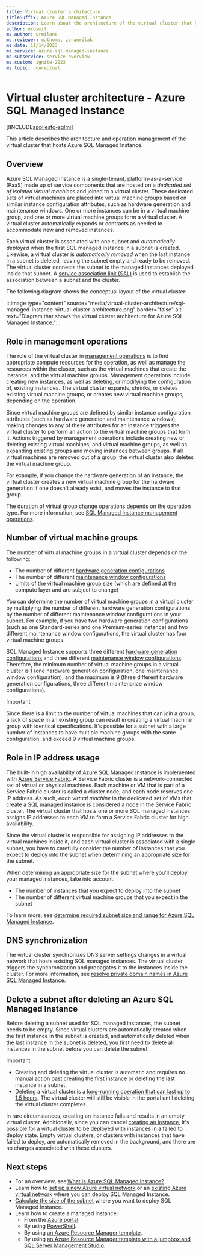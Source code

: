 ```yaml
---
title: Virtual cluster architecture
titleSuffix: Azure SQL Managed Instance
description: Learn about the architecture of the virtual cluster that hosts Azure SQL Managed Instance, which is based on an isolated set of virtual machines that form the cluster.
author: urosmil
ms.author: urmilano
ms.reviewer: mathoma, zoranrilak
ms.date: 11/14/2023
ms.service: azure-sql-managed-instance
ms.subservice: service-overview
ms.custom: ignite-2023
ms.topic: conceptual
---
```


# Virtual cluster architecture - Azure SQL Managed Instance

[!INCLUDE[appliesto-sqlmi](../includes/appliesto-sqlmi.md)]

This article describes the architecture and operation management of the virtual cluster that hosts Azure SQL Managed Instance.

## Overview

Azure SQL Managed Instance is a single-tenant, platform-as-a-service (PaaS) made up of service components that are hosted on a _dedicated set of isolated virtual machines_ and joined to a virtual cluster. These dedicated sets of virtual machines are placed into virtual machine groups based on similar instance configuration attributes, such as hardware generation and maintenance windows. One or more instances can be in a virtual machine group, and one or more virtual machine groups form a virtual cluster. A virtual cluster automatically expands or contracts as needed to accommodate new and removed instances. 

Each virtual cluster is associated with one subnet and _automatically deployed_ when the first SQL managed instance in a subnet is created. Likewise, a virtual cluster is _automatically removed_ when the last instance in a subnet is deleted, leaving the subnet empty and ready to be removed. The virtual cluster connects the subnet to the managed instances deployed inside that subnet. A [service association link (SAL)](/rest/api/virtualnetwork/service-association-links) is used to establish the association between a subnet and the cluster. 

The following diagram shows the conceptual layout of the virtual cluster:

:::image type="content" source="media/virtual-cluster-architecture/sql-managed-instance-virtual-cluster-architecture.png" border="false" alt-text="Diagram that shows the virtual cluster architecture for Azure SQL Managed Instance.":::


## Role in management operations

The role of the virtual cluster in [management operations](management-operations-overview.md) is to find appropriate compute resources for the operation, as well as manage the resources within the cluster, such as the virtual machines that create the instance, and the virtual machine groups.  Management operations include creating new instances, as well as deleting, or modifying the configuration of, existing instances. The virtual cluster expands, shrinks, or deletes existing virtual machine groups, or creates new virtual machine groups, depending on the operation.

Since virtual machine groups are defined by similar instance configuration attributes (such as hardware generation and maintenance windows), making changes to any of these attributes for an instance triggers the virtual cluster to perform an action to the virtual machine groups that form it. Actions triggered by management operations include creating new or deleting existing virtual machines, and virtual machine groups, as well as expanding existing groups and moving instances between groups. If all virtual machines are removed out of a group, the virtual cluster also deletes the virtual machine group. 

For example, if you change the hardware generation of an instance, the virtual cluster creates a new virtual machine group for the hardware generation if one doesn't already exist, and moves the instance to that group. 

The duration of virtual group change operations depends on the operation type. For more information, see [SQL Managed Instance management operations](management-operations-overview.md#duration).

## Number of virtual machine groups

The number of virtual machine groups in a virtual cluster depends on the following:
- The number of different [hardware generation configurations](service-tiers-managed-instance-vcore.md#hardware-configurations)
- The number of different [maintenance window configurations](maintenance-window.md)
- Limits of the virtual machine group size (which are defined at the compute layer and are subject to change)


You can determine the number of virtual machine groups in a virtual cluster by multiplying the number of different hardware generation configurations by the number of different maintenance window configurations in your subnet. For example, if you have two hardware generation configurations (such as one Standard-series and one Premium-series instance) and two different maintenance window configurations, the virtual cluster has four virtual machine groups. 

SQL Managed Instance supports three different [hardware generation configurations](service-tiers-managed-instance-vcore.md#hardware-configurations) and three different [maintenance window configurations](maintenance-window.md). Therefore, the minimum number of virtual machine groups in a virtual cluster is 1 (one hardware generation configuration, one maintenance window configuration), and the maximum is 9 (three different hardware generation configurations, three different maintenance window configurations).

> [!IMPORTANT]
> Since there is a limit to the number of virtual machines that can join a group, a lack of space in an existing group can result in creating a virtual machine group with identical specifications. It's possible for a subnet with a large number of instances to have multiple machine groups with the same configuration, and exceed 9 virtual machine groups.



## Role in IP address usage

The built-in high availability of Azure SQL Managed Instance is implemented with [Azure Service Fabric](/azure/service-fabric/service-fabric-overview). A Service Fabric cluster is a network-connected set of virtual or physical machines. Each machine or VM that is part of a Service Fabric cluster is called a cluster node, and each node reserves one IP address. As such, _each virtual machine_ in the dedicated set of VMs that create a SQL managed instance is considered a node in the Service Fabric cluster.  The virtual cluster that hosts one or more SQL managed instances assigns IP addresses to each VM to form a Service Fabric cluster for high availability. 

Since the virtual cluster is responsible for assigning IP addresses to the virtual machines inside it, and each virtual cluster is associated with a single subnet, you have to carefully consider the number of instances that you expect to deploy into the subnet when determining an appropriate size for the subnet. 

When determining an appropriate size for the subnet where you'll deploy your managed instances, take into account: 
- The number of instances that you expect to deploy into the subnet
- The number of different virtual machine groups that you expect in the subnet

To learn more, see [determine required subnet size and range for Azure SQL Managed Instance](vnet-subnet-determine-size.md).


## DNS synchronization

The virtual cluster synchronizes DNS server settings changes in a virtual network that hosts existing SQL managed instances. The virtual cluster triggers the synchronization and propagates it to the instances inside the cluster. For more information, see [resolve private domain names in Azure SQL Managed Instance](resolve-private-domain-names.md).


## Delete a subnet after deleting an Azure SQL Managed Instance

Before deleting a subnet used for SQL managed instances, the subnet needs to be empty. Since virtual clusters are automatically created when the first instance in the subnet is created, and automatically deleted when the last instance in the subnet is deleted, you first need to delete all instances in the subnet before you can delete the subnet. 

> [!IMPORTANT]
> - Creating and deleting the virtual cluster is automatic and requires no manual action past creating the first instance or deleting the last instance in a subnet. 
> - Deleting a virtual cluster is a [long-running operation that can last up to 1.5 hours](management-operations-overview.md). The virtual cluster will still be visible in the portal until deleting the virtual cluster completes.

In rare circumstances, creating an instance fails and results in an empty virtual cluster. Additionally, since you can cancel [creating an instance](management-operations-cancel.md), it's possible for a virtual cluster to be deployed with instances in a failed to deploy state. Empty virtual clusters, or clusters with instances that have failed to deploy, are automatically removed in the background, and there are no charges associated with these clusters. 




## Next steps

- For an overview, see [What is Azure SQL Managed Instance?](sql-managed-instance-paas-overview.md).
- Learn how to [set up a new Azure virtual network](virtual-network-subnet-create-arm-template.md) or an [existing Azure virtual network](vnet-existing-add-subnet.md) where you can deploy SQL Managed Instance.
- [Calculate the size of the subnet](vnet-subnet-determine-size.md) where you want to deploy SQL Managed Instance.
- Learn how to create a managed instance:
  - From the [Azure portal](instance-create-quickstart.md).
  - By using [PowerShell](scripts/create-configure-managed-instance-powershell.md).
  - By using [an Azure Resource Manager template](https://azure.microsoft.com/resources/templates/sqlmi-new-vnet/).
  - By using [an Azure Resource Manager template with a jumpbox and SQL Server Management Studio](https://azure.microsoft.com/resources/templates/sqlmi-new-vnet-w-jumpbox/).
